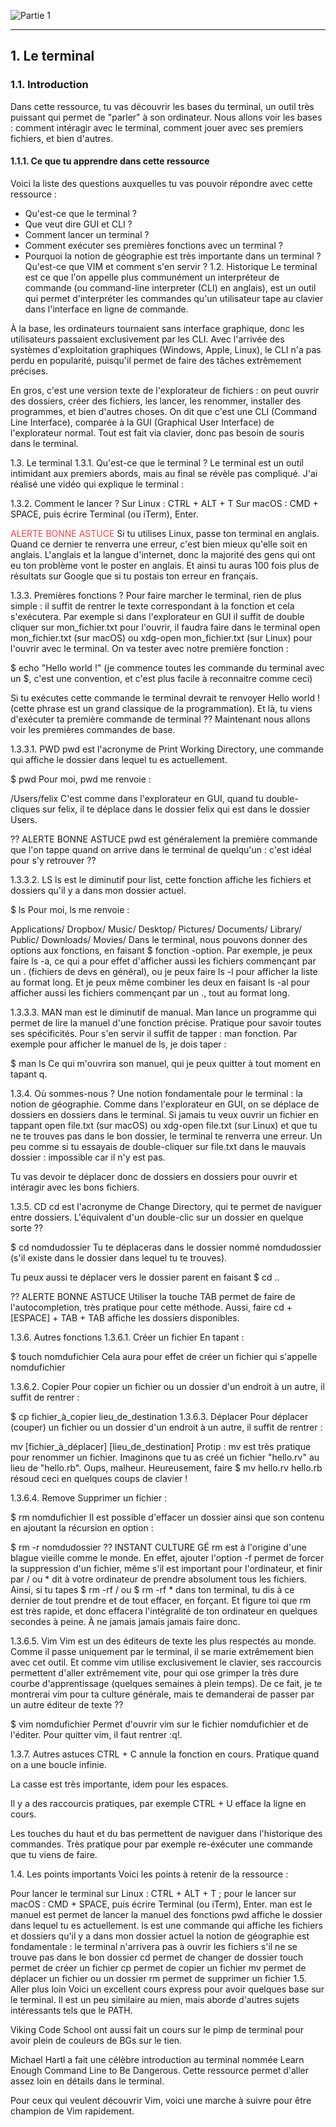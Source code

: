 ![Partie 1](https://encrypted-tbn0.gstatic.com/images?q=tbn:ANd9GcTSjxkf0cqWbxFyJauz9YShkyIqIlkUosnVY2tuo8rmoCw8LXh8)
______________________________________________________________

## **1. Le terminal**  
### **1.1. Introduction**  
Dans cette ressource, tu vas découvrir les bases du terminal, un outil très puissant qui permet de "parler" à son ordinateur. Nous allons voir les bases : comment intéragir avec le terminal, comment jouer avec ses premiers fichiers, et bien d'autres.    

#### **1.1.1. Ce que tu apprendre dans cette ressource**  
Voici la liste des questions auxquelles tu vas pouvoir répondre avec cette ressource :    

- Qu'est-ce que le terminal ?
- Que veut dire GUI et CLI ?
- Comment lancer un terminal ?
- Comment exécuter ses premières fonctions avec un terminal ?
- Pourquoi la notion de géographie est très importante dans un terminal ?
Qu'est-ce que VIM et comment s'en servir ?
1.2. Historique
Le terminal est ce que l'on appelle plus communément un interpréteur de commande (ou command-line interpreter (CLI) en anglais), est un outil qui permet d'interpréter les commandes qu'un utilisateur tape au clavier dans l'interface en ligne de commande.

À la base, les ordinateurs tournaient sans interface graphique, donc les utilisateurs passaient exclusivement par les CLI. Avec l'arrivée des systèmes d'exploitation graphiques (Windows, Apple, Linux), le CLI n'a pas perdu en popularité, puisqu'il permet de faire des tâches extrêmement précises.

En gros, c'est une version texte de l'explorateur de fichiers : on peut ouvrir des dossiers, créer des fichiers, les lancer, les renommer, installer des programmes, et bien d'autres choses. On dit que c'est une CLI (Command Line Interface), comparée à la GUI (Graphical User Interface) de l'explorateur normal. Tout est fait via clavier, donc pas besoin de souris dans le terminal.

1.3. Le terminal
1.3.1. Qu'est-ce que le terminal ?
Le terminal est un outil intimidant aux premiers abords, mais au final se révèle pas compliqué. J'ai réalisé une vidéo qui explique le terminal :




1.3.2. Comment le lancer ?
Sur Linux : CTRL + ALT + T
Sur macOS : CMD + SPACE, puis écrire Terminal (ou iTerm), Enter.

<span style="color:#fb4141">ALERTE BONNE ASTUCE</span>
Si tu utilises Linux, passe ton terminal en anglais. Quand ce dernier te renverra une erreur, c'est bien mieux qu'elle soit en anglais. L'anglais et la langue d'internet, donc la majorité des gens qui ont eu ton problème vont le poster en anglais. Et ainsi tu auras 100 fois plus de résultats sur Google que si tu postais ton erreur en français.

1.3.3. Premières fonctions ?
Pour faire marcher le terminal, rien de plus simple : il suffit de rentrer le texte correspondant à la fonction et cela s'exécutera. Par exemple si dans l'explorateur en GUI il suffit de double cliquer sur mon_fichier.txt pour l'ouvrir, il faudra faire dans le terminal open mon_fichier.txt (sur macOS) ou xdg-open mon_fichier.txt (sur Linux) pour l'ouvrir avec le terminal. On va tester avec notre première fonction :

$ echo "Hello world !"
(je commence toutes les commande du terminal avec un $, c'est une convention, et c'est plus facile à reconnaitre comme ceci)

Si tu exécutes cette commande le terminal devrait te renvoyer Hello world ! (cette phrase est un grand classique de la programmation). Et là, tu viens d'exécuter ta première commande de terminal ??
Maintenant nous allons voir les premières commandes de base.

1.3.3.1. PWD
pwd est l'acronyme de Print Working Directory, une commande qui affiche le dossier dans lequel tu es actuellement.

$ pwd
Pour moi, pwd me renvoie :

/Users/felix
C'est comme dans l'explorateur en GUI, quand tu double-cliques sur felix, il te déplace dans le dossier felix qui est dans le dossier Users.

?? ALERTE BONNE ASTUCE
pwd est généralement la première commande que l'on tappe quand on arrive dans le terminal de quelqu'un : c'est idéal pour s'y retrouver ??

1.3.3.2. LS
ls est le diminutif pour list, cette fonction affiche les fichiers et dossiers qu'il y a dans mon dossier actuel.

$ ls
Pour moi, ls me renvoie :

Applications/   Dropbox/     Music/       Desktop/
Pictures/     Documents/    Library/     Public/
Downloads/    Movies/
Dans le terminal, nous pouvons donner des options aux fonctions, en faisant $ fonction -option. Par exemple, je peux faire ls -a, ce qui a pour effet d'afficher aussi les fichiers commençant par un . (fichiers de devs en général), ou je peux faire ls -l pour afficher la liste au format long. Et je peux même combiner les deux en faisant ls -al pour afficher aussi les fichiers commençant par un ., tout au format long.

1.3.3.3. MAN
man est le diminutif de manual. Man lance un programme qui permet de lire la manuel d'une fonction précise. Pratique pour savoir toutes ses spécificités. Pour s'en servir il suffit de tapper : man fonction. Par exemple pour afficher le manuel de ls, je dois taper :

$ man ls
Ce qui m'ouvrira son manuel, qui je peux quitter à tout moment en tapant q.

1.3.4. Où sommes-nous ?
Une notion fondamentale pour le terminal : la notion de géographie. Comme dans l'explorateur en GUI, on se déplace de dossiers en dossiers dans le terminal. Si jamais tu veux ouvrir un fichier en tappant open file.txt (sur macOS) ou xdg-open file.txt (sur Linux) et que tu ne te trouves pas dans le bon dossier, le terminal te renverra une erreur. Un peu comme si tu essayais de double-cliquer sur file.txt dans le mauvais dossier : impossible car il n'y est pas.

Tu vas devoir te déplacer donc de dossiers en dossiers pour ouvrir et intéragir avec les bons fichiers.

1.3.5. CD
cd est l'acronyme de Change Directory, qui te permet de naviguer entre dossiers. L'équivalent d'un double-clic sur un dossier en quelque sorte ??

$ cd nomdudossier
Tu te déplaceras dans le dossier nommé nomdudossier (s'il existe dans le dossier dans lequel tu te trouves).

Tu peux aussi te déplacer vers le dossier parent en faisant $ cd ..

?? ALERTE BONNE ASTUCE
Utiliser la touche TAB permet de faire de l'autocompletion, très pratique pour cette méthode. Aussi, faire cd + [ESPACE] + TAB + TAB affiche les dossiers disponibles.

1.3.6. Autres fonctions
1.3.6.1. Créer un fichier
En tapant :

$ touch nomdufichier
Cela aura pour effet de créer un fichier qui s'appelle nomdufichier

1.3.6.2. Copier
Pour copier un fichier ou un dossier d'un endroit à un autre, il suffit de rentrer :

$ cp fichier_à_copier lieu_de_destination
1.3.6.3. Déplacer
Pour déplacer (couper) un fichier ou un dossier d'un endroit à un autre, il suffit de rentrer :

mv [fichier_à_déplacer] [lieu_de_destination]
Protip : mv est très pratique pour renommer un fichier. Imaginons que tu as créé un fichier "hello.rv" au lieu de "hello.rb". Oups, malheur. Heureusement, faire $ mv hello.rv hello.rb résoud ceci en quelques coups de clavier !

1.3.6.4. Remove
Supprimer un fichier :

$ rm nomdufichier
Il est possible d'effacer un dossier ainsi que son contenu en ajoutant la récursion en option :

$ rm -r nomdudossier
?? INSTANT CULTURE GÉ
rm est à l'origine d'une blague vieille comme le monde. En effet, ajouter l'option -f permet de forcer la suppression d'un fichier, même s'il est important pour l'ordinateur, et finir par / ou * dit à votre ordinateur de prendre absolument tous les fichiers. Ainsi, si tu tapes $ rm -rf / ou $ rm -rf * dans ton terminal, tu dis à ce dernier de tout prendre et de tout effacer, en forçant. Et figure toi que rm est très rapide, et donc effacera l'intégralité de ton ordinateur en quelques secondes à peine. À ne jamais jamais jamais faire donc.

1.3.6.5. Vim
Vim est un des éditeurs de texte les plus respectés au monde. Comme il passe uniquement par le terminal, il se marie extrêmement bien avec cet outil. Et comme vim utilise exclusivement le clavier, ses raccourcis permettent d'aller extrêmement vite, pour qui ose grimper la très dure courbe d'apprentissage (quelques semaines à plein temps). De ce fait, je te montrerai vim pour ta culture générale, mais te demanderai de passer par un autre éditeur de texte ??

$ vim nomdufichier
Permet d'ouvrir vim sur le fichier nomdufichier et de l'éditer. Pour quitter vim, il faut rentrer :q!.

1.3.7. Autres astuces
CTRL + C annule la fonction en cours. Pratique quand on a une boucle infinie.

La casse est très importante, idem pour les espaces.

Il y a des raccourcis pratiques, par exemple CTRL + U efface la ligne en cours.

Les touches du haut et du bas permettent de naviguer dans l'historique des commandes. Très pratique pour par exemple re-éxécuter une commande que tu viens de faire.

1.4. Les points importants
Voici les points à retenir de la ressource :

Pour lancer le terminal sur Linux : CTRL + ALT + T ; pour le lancer sur macOS : CMD + SPACE, puis écrire Terminal (ou iTerm), Enter.
man est le manuel est permet de lancer la manuel des fonctions
pwd affiche le dossier dans lequel tu es actuellement.
ls est une commande qui affiche les fichiers et dossiers qu'il y a dans mon dossier actuel
la notion de géographie est fondamentale : le terminal n'arrivera pas à ouvrir les fichiers s'il ne se trouve pas dans le bon dossier
cd permet de changer de dossier
touch permet de créer un fichier
cp permet de copier un fichier
mv permet de déplacer un fichier ou un dossier
rm permet de supprimer un fichier
1.5. Aller plus loin
Voici un excellent cours express pour avoir quelques base sur le terminal. Il est un peu similaire au mien, mais aborde d'autres sujets intéressants tels que le PATH.

Viking Code School ont aussi fait un cours sur le pimp de terminal pour avoir plein de couleurs de BGs sur le tien.

Michael Hartl a fait une célèbre introduction au terminal nommée Learn Enough Command Line to Be Dangerous. Cette ressource permet d'aller assez loin en détails dans le terminal.

Pour ceux qui veulent découvrir Vim, voici une marche à suivre pour être champion de Vim rapidement.
